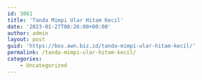 ```yaml
---
id: 3861
title: 'Tanda Mimpi Ular Hitam Kecil'
date: '2023-01-27T08:26:00+00:00'
author: admin
layout: post
guid: 'https://bos.awn.biz.id/tanda-mimpi-ular-hitam-kecil/'
permalink: /tanda-mimpi-ular-hitam-kecil/
categories:
    - Uncategorized
---
```


